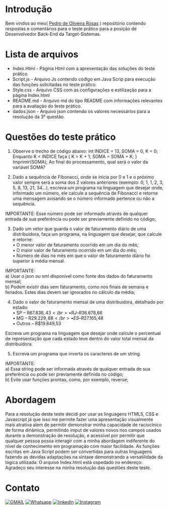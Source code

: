 # Introdução

Bem vindos ao meu( [Pedro de Oliveira Rosas](https://https://www.linkedin.com/in/pedro-de-oliveira-rosas-44573a21b/) ) repositório contendo respostas e comentários para o teste prático para a posição de Desenvolvedor Back-End da Target-Sistemas.

# Lista de arquivos

- Index.Html - Página Html com a apresentação das soluções do teste prático.
- Script.js - Arquivo Js contendo código em Java Scrip para execução das funções solicitadas no teste prático.
- Style.css - Arquivo CSS com as configurações e estilização para a página Index.html
- README.md - Arquivo md do tipo README com informações relevantes para a avaliação do teste prático.
- dados.json - Arquivo json contendo os valores necessários para a resolução da 3° questão.

# Questões do teste prático

1. Observe o trecho de código abaixo: int INDICE = 13, SOMA = 0, K = 0;
   Enquanto K < INDICE faça { K = K + 1; SOMA = SOMA + K; }
   Imprimir(SOMA);
   Ao final do processamento, qual será o valor da variável SOMA?

2. Dado a sequência de Fibonacci, onde se inicia por 0 e 1 e o próximo valor sempre será a soma dos 2 valores anteriores (exemplo: 0, 1, 1, 2, 3, 5, 8, 13, 21, 34...), escreva um programa na linguagem que desejar onde, informado um número, ele calcule a sequência de Fibonacci e retorne uma mensagem avisando se o número informado pertence ou não a sequência.

IMPORTANTE: Esse número pode ser informado através de qualquer entrada de sua preferência ou pode ser previamente definido no código;

3. Dado um vetor que guarda o valor de faturamento diário de uma distribuidora, faça um programa, na linguagem que desejar, que calcule e retorne:</br>
   • O menor valor de faturamento ocorrido em um dia do mês;</br>
   • O maior valor de faturamento ocorrido em um dia do mês;</br>
   • Número de dias no mês em que o valor de faturamento diário foi superior à média mensal.

IMPORTANTE:
</br>
a) Usar o json ou xml disponível como fonte dos dados do faturamento mensal;
</br>
b) Podem existir dias sem faturamento, como nos finais de semana e feriados. Estes dias devem ser ignorados no cálculo da média;

4. Dado o valor de faturamento mensal de uma distribuidora, detalhado por estado:</br>
   • SP – R$67.836,43</br>
   • RJ – R$36.678,66</br>
   • MG – R$29.229,88</br>
   • ES – R$27.165,48</br>
   • Outros – R$19.849,53

Escreva um programa na linguagem que desejar onde calcule o percentual de representação que cada estado teve dentro do valor total mensal da distribuidora.

5. Escreva um programa que inverta os caracteres de um string.

IMPORTANTE:
</br>
a) Essa string pode ser informada através de qualquer entrada de sua preferência ou pode ser previamente definida no código;
</br>
b) Evite usar funções prontas, como, por exemplo, reverse;
</br>

# Abordagem

Para a resolução deste teste decidi por usar as linguagens HTML5, CSS e Javascript já que isso me permite fazer uma apresentação visualmente mais atrativa alem de permitir demonstrar minha capacidade de raciocínico de forma dinâmica, permitindo imput de valores novos nos campos usados durante a demonstração de resolução, e acessível por permitir que qualquer pessoa possa interagir com a minha abordagem indiferente do nível de conhecimento em programação com maior facilidade.
As funções escritas em Java Script podem ser convertidas para outras linguagens fazendo as devidas adaptações na sintaxe demonstrando a versatilidade da lógica utilizada.
O arquivo Index.html está ospedado no endereço:
</br>
Agradeço seu interesse na minha resolução das questões deste teste.

# Contato

[![GMAIL](https://img.shields.io/badge/Gmail-D14836?style=for-the-badge&logo=gmail&logoColor=white)](mailto:pedro.comp.2011@gmail.com)
[![Whatsapp](https://img.shields.io/badge/WhatsApp-25D366?style=for-the-badge&logo=whatsapp&logoColor=white)](https://wa.me/5585999669990)
[![linkedin](https://img.shields.io/badge/LinkedIn-0077B5?style=for-the-badge&logo=linkedin&logoColor=white)](https://www.linkedin.com/in/pedro-de-oliveira-rosas-44573a21b?utm_source=share&utm_campaign=share_via&utm_content=profile&utm_medium=ios_app)
[![Instagram](https://img.shields.io/badge/Instagram-E4405F?style=for-the-badge&logo=instagram&logoColor=white)](https://www.instagram.com/pedro.rosas_31?igsh=cTcwODU4ZW9vZGlz&utm_source=qr)
